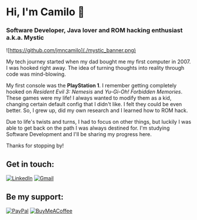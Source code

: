 # Hi, I'm Camilo 👋
### Software Developer, Java lover and ROM hacking enthusiast a.k.a. Mystic

![https://github.com/jmncamilo](./mystic_banner.png)

My tech journey started when my dad bought me my first computer in 2007. I was hooked right away. The idea of turning thoughts into reality through code was mind-blowing.

My first console was the **PlayStation 1**. I remember getting completely hooked on *Resident Evil 3: Nemesis* and *Yu-Gi-Oh! Forbidden Memories*. These games were my life! I always wanted to modify them as a kid, changing certain default config that I didn't like. I felt they could be even better. So, I grew up, did my own research and I learned how to ROM hack.

Due to life's twists and turns, I had to focus on other things, but luckily I was able to get back on the path I was always destined for. I'm studying Software Development and I'll be sharing my progress here.

Thanks for stopping by!

## Get in touch:

[![LinkedIn](https://img.shields.io/badge/any-Camilo%20Jim%C3%A9nez-you?style=for-the-badge&logo=linkedin&logoColor=0f0f0f&logoSize=auto&label=LinkedIn&labelColor=f0f0f0&color=%230A66C2
)](https://www.linkedin.com/in/camilojimenz/)
[![Gmail](https://img.shields.io/badge/any-jmncamilo%40gmail.com-you?style=for-the-badge&logo=gmail&logoColor=0f0f0f&logoSize=auto&label=Gmail&labelColor=f0f0f0&color=%23EA4335
)](mailto:jmncamilo@gmail.com)

## Be my support:

[![PayPal](https://img.shields.io/badge/any-Camilo%20Jim%C3%A9nez-you?style=for-the-badge&logo=paypal&logoColor=0f0f0f&logoSize=auto&label=PayPal&labelColor=f0f0f0&color=%23003087)](https://www.paypal.com/donate/?hosted_button_id=8DZU725MLQKRL)
[![BuyMeACoffee](https://img.shields.io/badge/any-Support%20My%20Work-you?style=for-the-badge&logo=buymeacoffee&logoColor=0f0f0f&logoSize=auto&label=Buy%20Me%20A%20Coffee&labelColor=f0f0f0&color=%23FFDD00)](https://buymeacoffee.com/jmncamilo)
